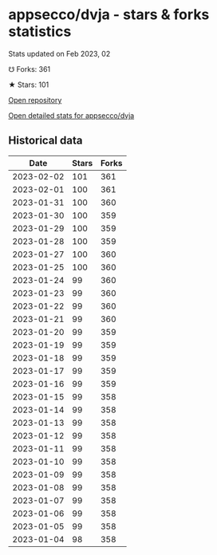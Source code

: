 # appsecco/dvja - stars & forks statistics

Stats updated on Feb 2023, 02

☋ Forks: 361

★ Stars: 101

[Open repository](https://github.com/appsecco/dvja)

[Open detailed stats for appsecco/dvja](https://reviewgithub.com/rep/appsecco/dvja)

## Historical data
| Date | Stars | Forks |
|------|-------|-------|
| 2023-02-02 | 101 | 361 | 
| 2023-02-01 | 100 | 361 | 
| 2023-01-31 | 100 | 360 | 
| 2023-01-30 | 100 | 359 | 
| 2023-01-29 | 100 | 359 | 
| 2023-01-28 | 100 | 359 | 
| 2023-01-27 | 100 | 360 | 
| 2023-01-25 | 100 | 360 | 
| 2023-01-24 | 99 | 360 | 
| 2023-01-23 | 99 | 360 | 
| 2023-01-22 | 99 | 360 | 
| 2023-01-21 | 99 | 360 | 
| 2023-01-20 | 99 | 359 | 
| 2023-01-19 | 99 | 359 | 
| 2023-01-18 | 99 | 359 | 
| 2023-01-17 | 99 | 359 | 
| 2023-01-16 | 99 | 359 | 
| 2023-01-15 | 99 | 358 | 
| 2023-01-14 | 99 | 358 | 
| 2023-01-13 | 99 | 358 | 
| 2023-01-12 | 99 | 358 | 
| 2023-01-11 | 99 | 358 | 
| 2023-01-10 | 99 | 358 | 
| 2023-01-09 | 99 | 358 | 
| 2023-01-08 | 99 | 358 | 
| 2023-01-07 | 99 | 358 | 
| 2023-01-06 | 99 | 358 | 
| 2023-01-05 | 99 | 358 | 
| 2023-01-04 | 98 | 358 | 

